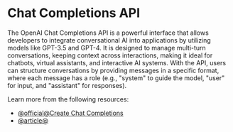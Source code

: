 # Chat Completions API

The OpenAI Chat Completions API is a powerful interface that allows developers to integrate conversational AI into applications by utilizing models like GPT-3.5 and GPT-4. It is designed to manage multi-turn conversations, keeping context across interactions, making it ideal for chatbots, virtual assistants, and interactive AI systems. With the API, users can structure conversations by providing messages in a specific format, where each message has a role (e.g., "system" to guide the model, "user" for input, and "assistant" for responses).

Learn more from the following resources:

- [@official@Create Chat Completions](https://platform.openai.com/docs/api-reference/chat/create)
- [@article@](https://medium.com/the-ai-archives/getting-started-with-openais-chat-completions-api-in-2024-462aae00bf0a)